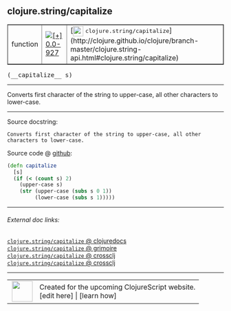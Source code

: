 ## clojure.string/capitalize



 <table border="1">
<tr>
<td>function</td>
<td><a href="https://github.com/cljsinfo/cljs-api-docs/tree/0.0-927"><img valign="middle" alt="[+] 0.0-927" title="Added in 0.0-927" src="https://img.shields.io/badge/+-0.0--927-lightgrey.svg"></a> </td>
<td>
[<img height="24px" valign="middle" src="http://i.imgur.com/1GjPKvB.png"> <samp>clojure.string/capitalize</samp>](http://clojure.github.io/clojure/branch-master/clojure.string-api.html#clojure.string/capitalize)
</td>
</tr>
</table>


 <samp>
(__capitalize__ s)<br>
</samp>

---

Converts first character of the string to upper-case, all other characters to
lower-case.



---




Source docstring:

```
Converts first character of the string to upper-case, all other
characters to lower-case.
```


Source code @ [github](https://github.com/clojure/clojurescript/blob/r2138/src/cljs/clojure/string.cljs#L63-L70):

```clj
(defn capitalize
  [s]
  (if (< (count s) 2)
    (upper-case s)
    (str (upper-case (subs s 0 1))
         (lower-case (subs s 1)))))
```

<!--
Repo - tag - source tree - lines:

 <pre>
clojurescript @ r2138
└── src
    └── cljs
        └── clojure
            └── <ins>[string.cljs:63-70](https://github.com/clojure/clojurescript/blob/r2138/src/cljs/clojure/string.cljs#L63-L70)</ins>
</pre>

-->

---



###### External doc links:

[`clojure.string/capitalize` @ clojuredocs](http://clojuredocs.org/clojure.string/capitalize)<br>
[`clojure.string/capitalize` @ grimoire](http://conj.io/store/v1/org.clojure/clojure/1.7.0-beta3/clj/clojure.string/capitalize/)<br>
[`clojure.string/capitalize` @ crossclj](http://crossclj.info/fun/clojure.string/capitalize.html)<br>
[`clojure.string/capitalize` @ crossclj](http://crossclj.info/fun/clojure.string.cljs/capitalize.html)<br>

---

 <table>
<tr><td>
<img valign="middle" align="right" width="48px" src="http://i.imgur.com/Hi20huC.png">
</td><td>
Created for the upcoming ClojureScript website.<br>
[edit here] | [learn how]
</td></tr></table>

[edit here]:https://github.com/cljsinfo/cljs-api-docs/blob/master/cljsdoc/clojure.string/capitalize.cljsdoc
[learn how]:https://github.com/cljsinfo/cljs-api-docs/wiki/cljsdoc-files

<!--

This information was too distracting to show to readers, but I'll leave it
commented here since it is helpful to:

- pretty-print the data used to generate this document
- and show how to retrieve that data



The API data for this symbol:

```clj
{:description "Converts first character of the string to upper-case, all other characters to\nlower-case.",
 :ns "clojure.string",
 :name "capitalize",
 :signature ["[s]"],
 :history [["+" "0.0-927"]],
 :type "function",
 :full-name-encode "clojure.string/capitalize",
 :source {:code "(defn capitalize\n  [s]\n  (if (< (count s) 2)\n    (upper-case s)\n    (str (upper-case (subs s 0 1))\n         (lower-case (subs s 1)))))",
          :title "Source code",
          :repo "clojurescript",
          :tag "r2138",
          :filename "src/cljs/clojure/string.cljs",
          :lines [63 70]},
 :full-name "clojure.string/capitalize",
 :clj-symbol "clojure.string/capitalize",
 :docstring "Converts first character of the string to upper-case, all other\ncharacters to lower-case."}

```

Retrieve the API data for this symbol:

```clj
;; from Clojure REPL
(require '[clojure.edn :as edn])
(-> (slurp "https://raw.githubusercontent.com/cljsinfo/cljs-api-docs/catalog/cljs-api.edn")
    (edn/read-string)
    (get-in [:symbols "clojure.string/capitalize"]))
```

-->
